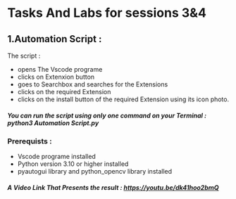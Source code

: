 # Tasks And Labs for sessions 3&4 
## 1.Automation Script :
The script :
- opens The Vscode programe
- clicks on Extenxion button
- goes to Searchbox and searches for the Extensions
- clicks on the required Extension
- clicks on the install button of the required Extension using its icon photo.
##### You can run the script using only one command on your Terminal : python3 Automation Script.py
### Prerequists :
- Vscode programe installed
- Python version 3.10 or higher installed
- pyautogui library and python_opencv library installed
##### A Video Link That Presents the result : <https://youtu.be/dk41hoo2bmQ>

